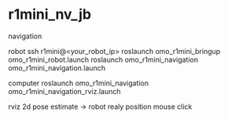 # r1mini_nv_jb


navigation

robot
ssh r1mini@<your_robot_ip>
roslaunch omo_r1mini_bringup omo_r1mini_robot.launch
roslaunch omo_r1mini_navigation omo_r1mini_navigation.launch

computer
roslaunch omo_r1mini_navigation omo_r1mini_navigation_rviz.launch


rviz 2d pose estimate -> robot realy position mouse click
